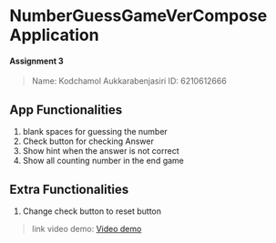 # NumberGuessGameVerCompose Application
#### Assignment 3

>Name: Kodchamol Aukkarabenjasiri
>ID: 6210612666



## App Functionalities
1. blank spaces for guessing the number
2. Check button for checking Answer
3. Show hint when the answer is not correct
4. Show all counting number in the end game

## Extra Functionalities
1. Change check button to reset button

> link video demo: [Video demo](https://youtu.be/y3nzbgpLBts)
